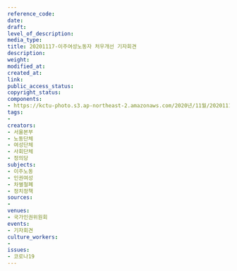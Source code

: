 ```yaml
---
reference_code: 
date: 
draft: 
level_of_description: 
media_type: 
title: 20201117-이주여성노동자 처우개선 기자회견
description: 
weight: 
modified_at: 
created_at: 
link: 
public_access_status: 
copyright_status: 
components:
- https://kctu-photo.s3.ap-northeast-2.amazonaws.com/2020년/11월/20201117-이주여성노동자+처우개선+기자회견/_W5D0064.jpg
tags:
- 
creators:
- 서울본부
- 노동단체
- 여성단체
- 사회단체
- 정의당
subjects:
- 이주노동
- 인권여성
- 차별철폐
- 정치정책
sources:
- 
venues:
- 국가인권위원회
events:
- 기자회견
culture_workers:
- 
issues:
- 코로나19
---
```

